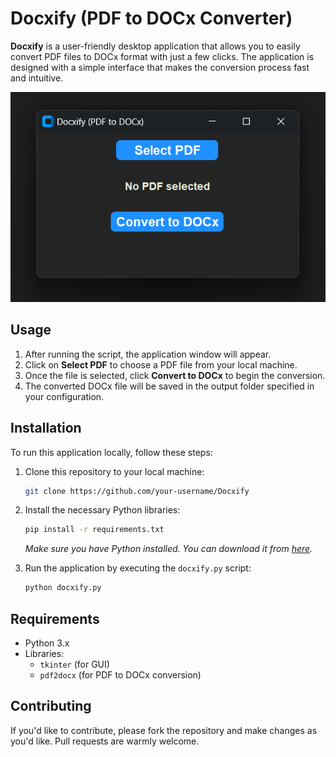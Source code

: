 # Docxify (PDF to DOCx Converter)

**Docxify** is a user-friendly desktop application that allows you to easily convert PDF files to DOCx format with just a few clicks. The application is designed with a simple interface that makes the conversion process fast and intuitive.

![Docxify](./screenshot.png)


## Usage

1. After running the script, the application window will appear.
2. Click on **Select PDF** to choose a PDF file from your local machine.
3. Once the file is selected, click **Convert to DOCx** to begin the conversion.
4. The converted DOCx file will be saved in the output folder specified in your configuration.

## Installation

To run this application locally, follow these steps:

1. Clone this repository to your local machine:

    ```bash
    git clone https://github.com/your-username/Docxify
    ```

2. Install the necessary Python libraries:

    ```bash
    pip install -r requirements.txt
    ```

    *Make sure you have Python installed. You can download it from [here](https://www.python.org/downloads/).*

3. Run the application by executing the `docxify.py` script:

    ```bash
    python docxify.py
    ```

## Requirements

- Python 3.x
- Libraries:
  - `tkinter` (for GUI)
  - `pdf2docx` (for PDF to DOCx conversion)


## Contributing

If you'd like to contribute, please fork the repository and make changes as you'd like. Pull requests are warmly welcome.



